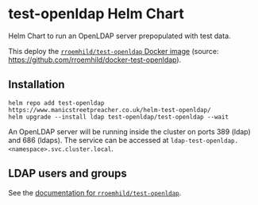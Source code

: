 # test-openldap Helm Chart

Helm Chart to run an OpenLDAP server prepopulated with test data.

This deploy the [`rroemhild/test-openldap` Docker image](https://hub.docker.com/r/rroemhild/test-openldap) (source: https://github.com/rroemhild/docker-test-openldap).

## Installation
```
helm repo add test-openldap https://www.manicstreetpreacher.co.uk/helm-test-openldap/
helm upgrade --install ldap test-openldap/test-openldap --wait
```
An OpenLDAP server will be running inside the cluster on ports 389 (ldap) and 686 (ldaps).
The service can be accessed at `ldap-test-openldap.<namespace>.svc.cluster.local`.

## LDAP users and groups

See the [documentation for `rroemhild/test-openldap`](https://github.com/rroemhild/docker-test-openldap).
